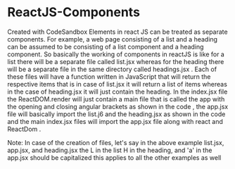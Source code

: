 # ReactJS-Components
Created with CodeSandbox
Elements in react JS can be treated as separate components.  For example, a web page consisting of a list and a heading can be assumed to be consisting of a list component and a heading component.   So basically the working of components in reactJS is like for a list there will be a separate file called list.jsx whereas for the heading there will be a separate file in the same directory called headings.jsx .  Each of these files will have a function written in JavaScript that will return the respective items that is in case of list.jsx it will return a list of items whereas in the case of heading.jsx it will just contain the heading.  In the index.jsx file the ReactDOM.render will just contain a main file that is called the app with the opening and closing angular brackets as shown in the code , the app.jsx file will basically import the list.j6 and the heading.jsx as shown in the code and the main index.jsx files will import the app.jsx file along with react and  ReactDom . 

Note:    In case of the creation of files, let's say in the above example list.jsx, app.jsx, and  heading.jsx the L in the list H  in the heading, and 'a' in the app.jsx should be capitalized this applies to all the other examples as well
